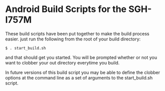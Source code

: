 Android Build Scripts for the SGH-I757M
========================================

These build scripts have been put together to make the build process easier. just run the following from the root of your build directory:

```````````````````
$ . start_build.sh
```````````````````
  
and that should get you started. You will be prompted whether or not you want to clobber your out directory everytime you build.

In future versions of this build script you may be able to define the clobber options at the command line as a set of arguments to the start_build.sh script.
